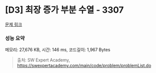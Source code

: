 # [D3] 최장 증가 부분 수열 - 3307 

[문제 링크](https://swexpertacademy.com/main/code/problem/problemDetail.do?contestProbId=AWBOKg-a6l0DFAWr) 

### 성능 요약

메모리: 27,676 KB, 시간: 146 ms, 코드길이: 1,967 Bytes



> 출처: SW Expert Academy, https://swexpertacademy.com/main/code/problem/problemList.do